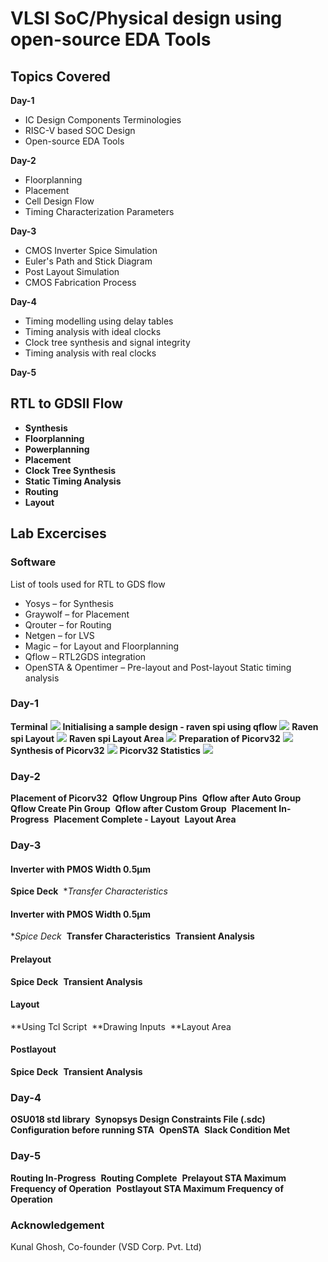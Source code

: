# VLSI SoC/Physical design using open-source EDA Tools
## Topics Covered
**Day-1**
- IC Design Components Terminologies
- RISC-V based SOC Design
- Open-source EDA Tools

**Day-2**
- Floorplanning
- Placement
- Cell Design Flow
- Timing Characterization Parameters

**Day-3**
- CMOS Inverter Spice Simulation
- Euler's Path and Stick Diagram
- Post Layout Simulation
- CMOS Fabrication Process

**Day-4**
- Timing modelling using delay tables
- Timing analysis with ideal clocks
- Clock tree synthesis and signal integrity
- Timing analysis with real clocks

**Day-5**
## RTL to GDSII Flow
- **Synthesis**
- **Floorplanning**
- **Powerplanning**
- **Placement**
- **Clock Tree Synthesis**
- **Static Timing Analysis**
- **Routing**
- **Layout**
## Lab Excercises
### Software
List of tools used for RTL to GDS flow
- Yosys – for Synthesis
- Graywolf – for Placement
- Qrouter – for Routing
- Netgen – for LVS
- Magic – for Layout and Floorplanning
- Qflow – RTL2GDS integration
- OpenSTA & Opentimer – Pre-layout and Post-layout Static timing analysis
### Day-1
**Terminal**
![](https://github.com/SarvaniMarthi/VLSI-SoC-Physical-design-using-open-source-EDA-Tools/blob/main/Images/Day%201/Terminal.png)
**Initialising a sample design - raven spi using qflow**
![](https://github.com/SarvaniMarthi/VLSI-SoC-Physical-design-using-open-source-EDA-Tools/blob/main/Images/Day%201/Raven_spi.png)
**Raven spi Layout**
![](https://github.com/SarvaniMarthi/VLSI-SoC-Physical-design-using-open-source-EDA-Tools/blob/main/Images/Day%201/Raven_spi_Layout.png)
**Raven spi Layout Area**
![](https://github.com/SarvaniMarthi/VLSI-SoC-Physical-design-using-open-source-EDA-Tools/blob/main/Images/Day%201/Raven_spi_Area.png)
**Preparation of Picorv32**
![](https://github.com/SarvaniMarthi/VLSI-SoC-Physical-design-using-open-source-EDA-Tools/blob/main/Images/Day%201/Preparation_Picorv32.png)
**Synthesis of Picorv32**
![](https://github.com/SarvaniMarthi/VLSI-SoC-Physical-design-using-open-source-EDA-Tools/blob/main/Images/Day%201/Synthesis_Picorv32.png)
**Picorv32 Statistics**
![](https://github.com/SarvaniMarthi/VLSI-SoC-Physical-design-using-open-source-EDA-Tools/blob/main/Images/Day%201/Synthesis_log_Picorv32.png)
### Day-2
**Placement of Picorv32**
![]()
**Qflow Ungroup Pins**
![]()
**Qflow after Auto Group**
![]()
**Qflow Create Pin Group**
![]()
**Qflow after Custom Group**
![]()
**Placement In-Progress**
![]()
**Placement Complete - Layout**
![]()
**Layout Area**
![]()
### Day-3
#### Inverter with PMOS Width 0.5μm
**Spice Deck**
![]()
**Transfer Characteristics*
![]()
#### Inverter with PMOS Width 0.5μm
**Spice Deck*
![]()
**Transfer Characteristics**
![]()
**Transient Analysis**
![]()
#### Prelayout 
**Spice Deck**
![]()
**Transient Analysis**
![]()
#### Layout 
**Using Tcl Script
![]()
**Drawing Inputs
![]()
**Layout Area
![]()
#### Postlayout 
**Spice Deck**
![]()
**Transient Analysis**
![]()
### Day-4
**OSU018 std library**
![]()
**Synopsys Design Constraints File (.sdc)**
![]()
**Configuration before running STA**
![]()
**OpenSTA**
![]()
**Slack Condition Met**
![]()
### Day-5
**Routing In-Progress**
![]()
**Routing Complete**
![]()
**Prelayout STA Maximum Frequency of Operation**
![]()
**Postlayout STA Maximum Frequency of Operation**
![]()
### Acknowledgement
Kunal Ghosh, Co-founder (VSD Corp. Pvt. Ltd)
